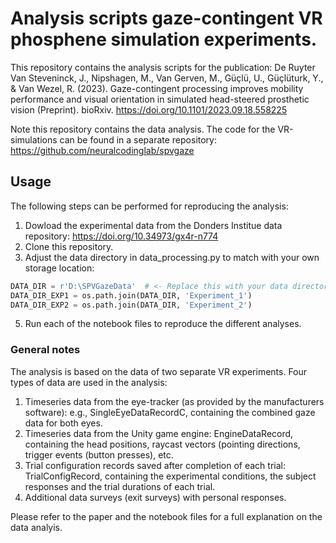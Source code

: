 # Analysis scripts gaze-contingent VR phosphene simulation experiments.
This repository contains the analysis scripts for the publication:
De Ruyter Van Steveninck, J., Nipshagen, M., Van Gerven, M., Güçlü, U., Güçlüturk, Y., & Van Wezel, R. (2023). Gaze-contingent processing improves mobility performance and visual orientation in simulated head-steered prosthetic vision (Preprint). bioRxiv. https://doi.org/10.1101/2023.09.18.558225

Note this repository contains the data analysis. The code for the VR-simulations can be found in a separate repository: https://github.com/neuralcodinglab/spvgaze

## Usage 
The following steps can be performed for reproducing the analysis:
1. Dowload the experimental data from the Donders Institue data repository: https://doi.org/10.34973/gx4r-n774
2. Clone this repository.
4. Adjust the data directory in data_processing.py to match with your own storage location:
   
```python
DATA_DIR = r'D:\SPVGazeData'  # <- Replace this with your data directory
DATA_DIR_EXP1 = os.path.join(DATA_DIR, 'Experiment_1')
DATA_DIR_EXP2 = os.path.join(DATA_DIR, 'Experiment_2')
```

5. Run each of the notebook files to reproduce the different analyses.

### General notes
The analysis is based on the data of two separate VR experiments. Four types of data are used in the analysis:
1. Timeseries data from the eye-tracker (as provided by the manufacturers software): e.g., SingleEyeDataRecordC, containing the combined gaze data for both eyes.
2. Timeseries data from the Unity game engine: EngineDataRecord, containing the head positions, raycast vectors (pointing directions, trigger events (button presses), etc.
3. Trial configuration records saved after completion of each trial: TrialConfigRecord, containing the experimental conditions, the subject responses and the trial durations of each trial.
4. Additional data surveys (exit surveys) with personal responses.


Please refer to the paper and the notebook files for a full explanation on the data analyis.

